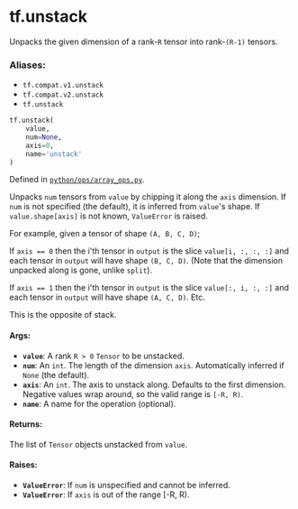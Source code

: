 <div itemscope itemtype="http://developers.google.com/ReferenceObject">
<meta itemprop="name" content="tf.unstack" />
<meta itemprop="path" content="Stable" />
</div>

# tf.unstack

Unpacks the given dimension of a rank-`R` tensor into rank-`(R-1)` tensors.

### Aliases:

* `tf.compat.v1.unstack`
* `tf.compat.v2.unstack`
* `tf.unstack`

``` python
tf.unstack(
    value,
    num=None,
    axis=0,
    name='unstack'
)
```



Defined in [`python/ops/array_ops.py`](/code/stable/tensorflow/python/ops/array_ops.py).

<!-- Placeholder for "Used in" -->

Unpacks `num` tensors from `value` by chipping it along the `axis` dimension.
If `num` is not specified (the default), it is inferred from `value`'s shape.
If `value.shape[axis]` is not known, `ValueError` is raised.

For example, given a tensor of shape `(A, B, C, D)`;

If `axis == 0` then the i'th tensor in `output` is the slice
  `value[i, :, :, :]` and each tensor in `output` will have shape `(B, C, D)`.
  (Note that the dimension unpacked along is gone, unlike `split`).

If `axis == 1` then the i'th tensor in `output` is the slice
  `value[:, i, :, :]` and each tensor in `output` will have shape `(A, C, D)`.
Etc.

This is the opposite of stack.

#### Args:


* <b>`value`</b>: A rank `R > 0` `Tensor` to be unstacked.
* <b>`num`</b>: An `int`. The length of the dimension `axis`. Automatically inferred if
  `None` (the default).
* <b>`axis`</b>: An `int`. The axis to unstack along. Defaults to the first dimension.
  Negative values wrap around, so the valid range is `[-R, R)`.
* <b>`name`</b>: A name for the operation (optional).


#### Returns:

The list of `Tensor` objects unstacked from `value`.



#### Raises:


* <b>`ValueError`</b>: If `num` is unspecified and cannot be inferred.
* <b>`ValueError`</b>: If `axis` is out of the range [-R, R).